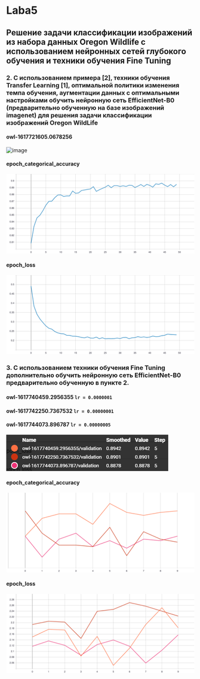 # Laba5
## Решение задачи классификации изображений из набора данных Oregon Wildlife с использованием нейронных сетей глубокого обучения и техники обучения Fine Tuning
### 2. С использованием примера [2], техники обучения Transfer Learning [1], оптимальной политики изменения темпа обучения, аугментации данных с оптимальными настройками обучить нейронную сеть EfficientNet-B0 (предварительно обученную на базе изображений imagenet) для решения задачи классификации изображений Oregon WildLife

#### owl-1617721605.0678256

![image](https://user-images.githubusercontent.com/80168174/113783107-eec9cf80-973b-11eb-93cf-b5d1fcee2be4.png)

#### epoch_categorical_accuracy
<img src="https://raw.githubusercontent.com/NikitaShulgan/Laba5/main/For_Readme/2_epoch_categorical_accuracy.svg">

#### epoch_loss
<img src="https://raw.githubusercontent.com/NikitaShulgan/Laba5/main/For_Readme/2_epoch_loss.svg">


### 3. С использованием техники обучения Fine Tuning дополнительно обучить нейронную сеть EfficientNet-B0 предварительно обученную в пункте 2.

#### owl-1617740459.2956355 ``` lr = 0.0000001 ```

#### owl-1617742250.7367532 ``` lr = 0.00000001 ```

#### owl-1617744073.896787 ``` lr = 0.00000005 ```

![image](https://github.com/NikitaShulgan/Laba5/blob/main/For_Readme/image_2021-04-07_00-53-21.png)

#### epoch_categorical_accuracy
<img src="https://raw.githubusercontent.com/NikitaShulgan/Laba5/main/For_Readme/epoch_categorical_accuracy.svg">

#### epoch_loss
<img src="https://raw.githubusercontent.com/NikitaShulgan/Laba5/main/For_Readme/epoch_loss.svg">
